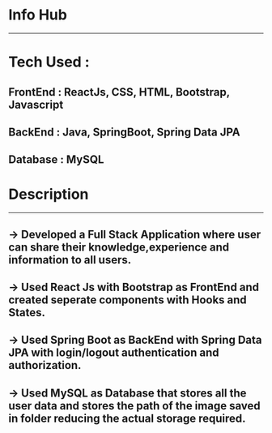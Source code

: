 # Info Hub
-------------------
# Tech Used :
FrontEnd : ReactJs, CSS, HTML, Bootstrap, Javascript
------
BackEnd : Java, SpringBoot, Spring Data JPA
-----
Database : MySQL
------------------
# Description
-----------------
-> Developed a Full Stack Application where user can share their knowledge,experience and information to all users.
--------------
-> Used React Js with Bootstrap as FrontEnd and created seperate components with Hooks and States.
--------
-> Used Spring Boot as BackEnd with Spring Data JPA with login/logout authentication and authorization.
--------
-> Used MySQL as Database that stores all the user data and stores the path of the image saved in folder reducing the actual storage required.  
-----------

